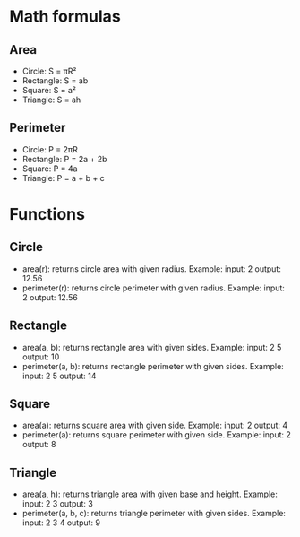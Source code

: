 # Math formulas
## Area
- Circle: S = πR²
- Rectangle: S = ab
- Square: S = a²
- Triangle: S = ah

## Perimeter
- Circle: P = 2πR
- Rectangle: P = 2a + 2b
- Square: P = 4a
- Triangle: P = a + b + c

# Functions
## Circle
- area(r): returns circle area with given radius.
    Example:
      input: 2 output: 12.56
- perimeter(r): returns circle perimeter with given radius.
    Example:
      input: 2 output: 12.56

## Rectangle
- area(a, b): returns rectangle area with given sides.
   Example:
      input: 2 5 output: 10
- perimeter(a, b): returns rectangle perimeter with given sides.
   Example:
      input: 2 5 output: 14

## Square
- area(a): returns square area with given side.
   Example:
      input: 2 output: 4
- perimeter(a): returns square perimeter with given side.
   Example:
      input: 2 output: 8

## Triangle
- area(a, h): returns triangle area with given base and height.
   Example:
      input: 2 3 output: 3
- perimeter(a, b, c): returns triangle perimeter with given sides.
   Example:
      input: 2 3 4 output: 9
